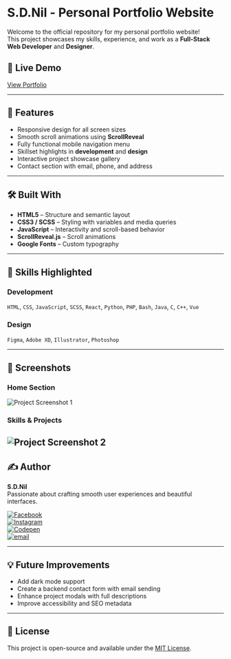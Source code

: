 # S.D.Nil - Personal Portfolio Website

Welcome to the official repository for my personal portfolio website!  
This project showcases my skills, experience, and work as a **Full-Stack Web Developer** and **Designer**.

## 🔗 Live Demo
[View Portfolio](https://codepen.io/hidinhgy-the-selector/full/zxOmmWY)

---

## 📌 Features

- Responsive design for all screen sizes
- Smooth scroll animations using **ScrollReveal**
- Fully functional mobile navigation menu
- Skillset highlights in **development** and **design**
- Interactive project showcase gallery
- Contact section with email, phone, and address

---

## 🛠️ Built With

- **HTML5** – Structure and semantic layout
- **CSS3 / SCSS** – Styling with variables and media queries
- **JavaScript** – Interactivity and scroll-based behavior
- **ScrollReveal.js** – Scroll animations
- **Google Fonts** – Custom typography

---

## 🧠 Skills Highlighted

### Development
`HTML`, `CSS`, `JavaScript`, `SCSS`, `React`, `Python`, `PHP`, `Bash`, `Java`, `C`, `C++`, `Vue`

### Design
`Figma`, `Adobe XD`, `Illustrator`, `Photoshop`

---

## 📸 Screenshots

### Home Section
![Project Screenshot 1](https://i.postimg.cc/KvjK7BRr/Project1.jpg)

### Skills & Projects
![Project Screenshot 2](https://i.postimg.cc/zfC3Dkc5/Project2.jpg)
---

## ✍️ Author

**S.D.Nil**  
Passionate about crafting smooth user experiences and beautiful interfaces.

[![Facebook](https://img.shields.io/badge/Facebook-%231877F2.svg?logo=Facebook&logoColor=white)](https://www.facebook.com/share/16381jBqFQ/)  
[![Instagram](https://img.shields.io/badge/Instagram-%23E4405F.svg?logo=Instagram&logoColor=white)](https://instagram.com/_s.d.nil_)  
[![Codepen](https://img.shields.io/badge/Codepen-000000?logo=codepen&logoColor=white)](https://codepen.io/hidinhgy-the-selector)  
[![email](https://img.shields.io/badge/Email-D14836?logo=gmail&logoColor=white)](mailto:gamersclub3232@gmail.com)

---

## 💡 Future Improvements

- Add dark mode support
- Create a backend contact form with email sending
- Enhance project modals with full descriptions
- Improve accessibility and SEO metadata

---

## 📄 License

This project is open-source and available under the [MIT License](LICENSE).
